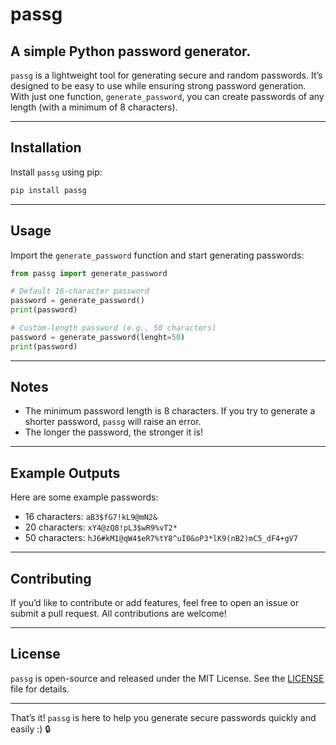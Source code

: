 # passg

## A simple Python password generator.

`passg` is a lightweight tool for generating secure and random passwords. It’s designed to be easy to use while ensuring strong password generation. With just one function, `generate_password`, you can create passwords of any length (with a minimum of 8 characters).

---

## Installation

Install `passg` using pip:

```bash
pip install passg
```

---

## Usage

Import the `generate_password` function and start generating passwords:

```python
from passg import generate_password

# Default 16-character password
password = generate_password()
print(password)

# Custom-length password (e.g., 50 characters)
password = generate_password(lenght=50)
print(password)
```

---

## Notes

- The minimum password length is 8 characters. If you try to generate a shorter password, `passg` will raise an error.
- The longer the password, the stronger it is!

---

## Example Outputs

Here are some example passwords:

- 16 characters: `aB3$fG7!kL9@mN2&`
- 20 characters: `xY4@zQ8!pL3$wR9%vT2*`
- 50 characters: `hJ6#kM1@qW4$eR7%tY8^uI0&oP3*lK9(nB2)mC5_dF4+gV7`

---

## Contributing

If you’d like to contribute or add features, feel free to open an issue or submit a pull request. All contributions are welcome!

---

## License

`passg` is open-source and released under the MIT License. See the [LICENSE](LICENSE) file for details.

---

That’s it! `passg` is here to help you generate secure passwords quickly and easily :) 🔒

